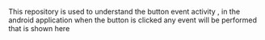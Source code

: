 This repository is used to understand the button event activity , in the android application when the button is clicked any event will be performed that is shown here 
